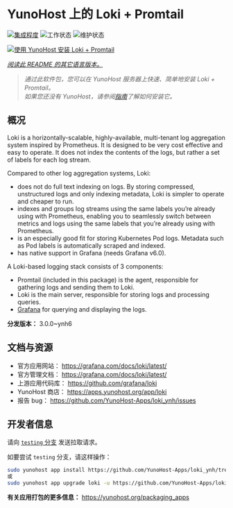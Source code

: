 <!--
注意：此 README 由 <https://github.com/YunoHost/apps/tree/master/tools/readme_generator> 自动生成
请勿手动编辑。
-->

# YunoHost 上的 Loki + Promtail

[![集成程度](https://apps.yunohost.org/badge/integration/loki)](https://ci-apps.yunohost.org/ci/apps/loki/)
![工作状态](https://apps.yunohost.org/badge/state/loki)
![维护状态](https://apps.yunohost.org/badge/maintained/loki)

[![使用 YunoHost 安装 Loki + Promtail](https://install-app.yunohost.org/install-with-yunohost.svg)](https://install-app.yunohost.org/?app=loki)

*[阅读此 README 的其它语言版本。](./ALL_README.md)*

> *通过此软件包，您可以在 YunoHost 服务器上快速、简单地安装 Loki + Promtail。*  
> *如果您还没有 YunoHost，请参阅[指南](https://yunohost.org/install)了解如何安装它。*

## 概况

Loki is a horizontally-scalable, highly-available, multi-tenant log aggregation system inspired by Prometheus. It is designed to be very cost effective and easy to operate. It does not index the contents of the logs, but rather a set of labels for each log stream.

Compared to other log aggregation systems, Loki:

- does not do full text indexing on logs. By storing compressed, unstructured logs and only indexing metadata, Loki is simpler to operate and cheaper to run.
- indexes and groups log streams using the same labels you’re already using with Prometheus, enabling you to seamlessly switch between metrics and logs using the same labels that you’re already using with Prometheus.
- is an especially good fit for storing Kubernetes Pod logs. Metadata such as Pod labels is automatically scraped and indexed.
- has native support in Grafana (needs Grafana v6.0).

A Loki-based logging stack consists of 3 components:
- Promtail (included in this package) is the agent, responsible for gathering logs and sending them to Loki.
- Loki is the main server, responsible for storing logs and processing queries.
- [Grafana](https://github.com/Yunohost-Apps/grafana_ynh) for querying and displaying the logs.


**分发版本：** 3.0.0~ynh6
## 文档与资源

- 官方应用网站： <https://grafana.com/docs/loki/latest/>
- 官方管理文档： <https://grafana.com/docs/loki/latest/>
- 上游应用代码库： <https://github.com/grafana/loki>
- YunoHost 商店： <https://apps.yunohost.org/app/loki>
- 报告 bug： <https://github.com/YunoHost-Apps/loki_ynh/issues>

## 开发者信息

请向 [`testing` 分支](https://github.com/YunoHost-Apps/loki_ynh/tree/testing) 发送拉取请求。

如要尝试 `testing` 分支，请这样操作：

```bash
sudo yunohost app install https://github.com/YunoHost-Apps/loki_ynh/tree/testing --debug
或
sudo yunohost app upgrade loki -u https://github.com/YunoHost-Apps/loki_ynh/tree/testing --debug
```

**有关应用打包的更多信息：** <https://yunohost.org/packaging_apps>

